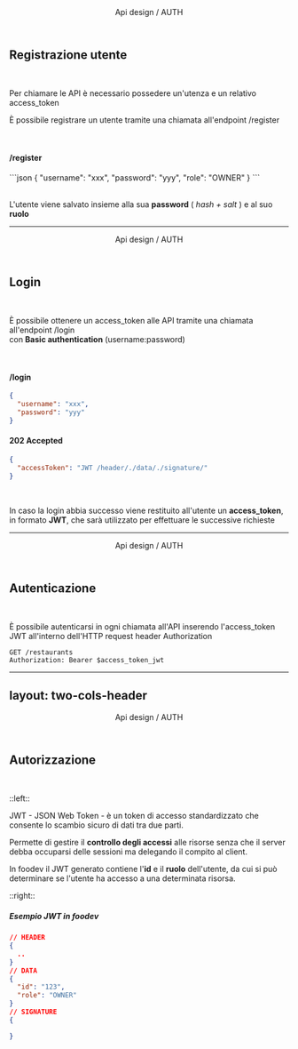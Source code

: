 <Header>Api design / AUTH</Header>

## Registrazione utente

<br>

Per chiamare le API è necessario possedere un'utenza e un relativo access_token

È possibile <sky>registrare</sky> un utente tramite una chiamata all'endpoint <mono>/register</mono>

<br>

#### <Post /> /register

<div class="w-1/2">
```json
{
  "username": "xxx",
  "password": "yyy",
  "role": "OWNER"
}
```
</div>

<br>

L'utente viene salvato insieme alla sua **password** ( *hash + salt* ) e al suo **ruolo**

---

<Header>Api design / AUTH</Header>

## Login

<br>

È possibile ottenere un <sky>access_token</sky> alle API tramite una chiamata all'endpoint <mono>/login</mono>\
con **Basic authentication** (username:password)

<br>

<div class="flex space-x-6">

<div class="w-1/2">

#### <Post /> /login

```json
{
  "username": "xxx",
  "password": "yyy"
}
```
</div>

<div class="w-1/2">

#### 202 Accepted

```json
{
  "accessToken": "JWT /header/./data/./signature/"
}
```
</div>

</div>

<br>

In caso la login abbia successo viene restituito all'utente un **access_token**, in formato **JWT**, che sarà utilizzato per effettuare le successive richieste

---

<Header>Api design / AUTH</Header>

## Autenticazione

<br>

È possibile <sky>autenticarsi</sky> in ogni chiamata all'API inserendo l'access_token JWT all'interno dell'HTTP request header <mono>Authorization</mono>

<div class="w-1/2">

```
GET /restaurants
Authorization: Bearer $access_token_jwt
```

</div>

---
layout: two-cols-header
---

<Header>Api design / AUTH</Header>

## Autorizzazione

<br>

::left::

<sky>JWT</sky> - JSON Web Token - è un token di accesso standardizzato che consente lo scambio sicuro di dati tra due parti.

<!-- TODO sinonimo gestire -->

Permette di gestire il **controllo degli accessi** alle risorse senza che il server debba occuparsi delle sessioni ma delegando il compito al client.

In foodev il JWT generato contiene l'**id** e il **ruolo** dell'utente, da cui si può determinare se l'utente <sky>ha accesso</sky> a una determinata risorsa.

::right::

##### Esempio JWT in foodev

```json
// HEADER
{ 
  ..
}
// DATA
{ 
  "id": "123",
  "role": "OWNER"
}
// SIGNATURE
{ 

}
```
